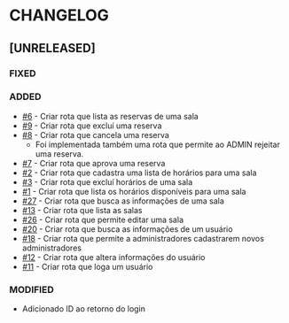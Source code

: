 # CHANGELOG

## [UNRELEASED]

### FIXED

### ADDED

* [#6](https://github.com/afmireski/OPT120-projeto-final-api/issues/6) - Criar rota que lista as reservas de uma sala
* [#9](https://github.com/afmireski/OPT120-projeto-final-api/issues/9) - Criar rota que excluí uma reserva
* [#8](https://github.com/afmireski/OPT120-projeto-final-api/issues/8) - Criar rota que cancela uma reserva
    * Foi implementada também uma rota que permite ao ADMIN rejeitar uma reserva.
* [#7](https://github.com/afmireski/OPT120-projeto-final-api/issues/7) - Criar rota que aprova uma reserva
* [#2](https://github.com/afmireski/OPT120-projeto-final-api/issues/2) - Criar rota que cadastra uma lista de horários para uma sala
* [#3](https://github.com/afmireski/OPT120-projeto-final-api/issues/3) - Criar rota que excluí horários de uma sala
* [#1](https://github.com/afmireski/OPT120-projeto-final-api/issues/1) - Criar rota que lista os horários disponíveis para uma sala
* [#27](https://github.com/afmireski/OPT120-projeto-final-api/issues/27) - Criar rota que busca as informações de uma sala
* [#13](https://github.com/afmireski/OPT120-projeto-final-api/issues/13) - Criar rota que lista as salas
* [#26](https://github.com/afmireski/OPT120-projeto-final-api/issues/26) - Criar rota que permite editar uma sala
* [#20](https://github.com/afmireski/OPT120-projeto-final-api/issues/20) - Criar rota que busca as informações de um usuário
* [#18](https://github.com/afmireski/OPT120-projeto-final-api/issues/18) - Criar rota que permite a administradores cadastrarem novos administradores
* [#12](https://github.com/afmireski/OPT120-projeto-final-api/issues/16) - Criar rota que altera informações do usuário
* [#11](https://github.com/afmireski/OPT120-projeto-final-api/issues/11) - Criar rota que loga um usuário

### MODIFIED

* Adicionado ID ao retorno do login